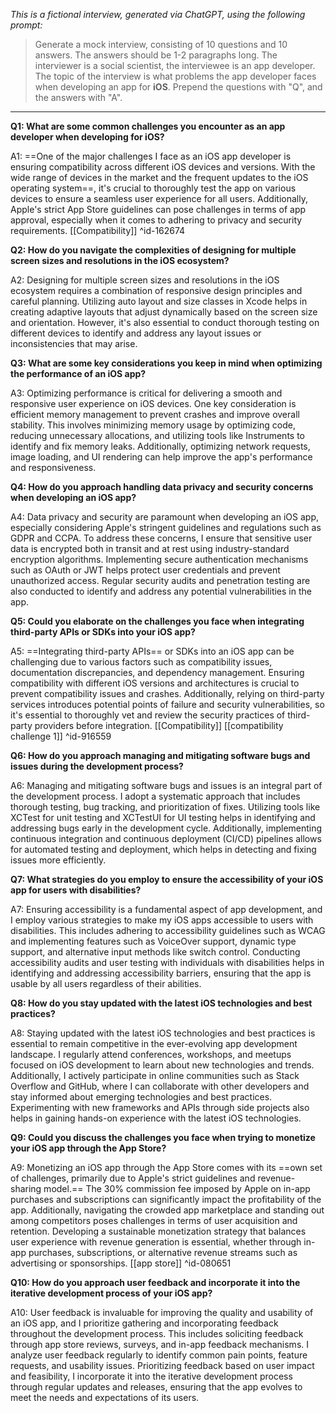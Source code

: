 *This is a fictional interview, generated via ChatGPT, using the following prompt:*
> Generate a mock interview, consisting of 10 questions and 10 answers. The answers should be 1-2 paragraphs long. The interviewer is a social scientist, the interviewee is an app developer. The topic of the interview is what problems the app developer faces when developing an app for **iOS**. Prepend the questions with "Q", and the answers with "A".

---

**Q1: What are some common challenges you encounter as an app developer when developing for iOS?**

A1: ==One of the major challenges I face as an iOS app developer is ensuring compatibility across different iOS devices and versions. With the wide range of devices in the market and the frequent updates to the iOS operating system==, it's crucial to thoroughly test the app on various devices to ensure a seamless user experience for all users. Additionally, Apple's strict App Store guidelines can pose challenges in terms of app approval, especially when it comes to adhering to privacy and security requirements. [[Compatibility]] ^id-162674

**Q2: How do you navigate the complexities of designing for multiple screen sizes and resolutions in the iOS ecosystem?**

A2: Designing for multiple screen sizes and resolutions in the iOS ecosystem requires a combination of responsive design principles and careful planning. Utilizing auto layout and size classes in Xcode helps in creating adaptive layouts that adjust dynamically based on the screen size and orientation. However, it's also essential to conduct thorough testing on different devices to identify and address any layout issues or inconsistencies that may arise.

**Q3: What are some key considerations you keep in mind when optimizing the performance of an iOS app?**

A3: Optimizing performance is critical for delivering a smooth and responsive user experience on iOS devices. One key consideration is efficient memory management to prevent crashes and improve overall stability. This involves minimizing memory usage by optimizing code, reducing unnecessary allocations, and utilizing tools like Instruments to identify and fix memory leaks. Additionally, optimizing network requests, image loading, and UI rendering can help improve the app's performance and responsiveness.

**Q4: How do you approach handling data privacy and security concerns when developing an iOS app?**

A4: Data privacy and security are paramount when developing an iOS app, especially considering Apple's stringent guidelines and regulations such as GDPR and CCPA. To address these concerns, I ensure that sensitive user data is encrypted both in transit and at rest using industry-standard encryption algorithms. Implementing secure authentication mechanisms such as OAuth or JWT helps protect user credentials and prevent unauthorized access. Regular security audits and penetration testing are also conducted to identify and address any potential vulnerabilities in the app.

**Q5: Could you elaborate on the challenges you face when integrating third-party APIs or SDKs into your iOS app?**

A5: ==Integrating third-party APIs== or SDKs into an iOS app can be challenging due to various factors such as compatibility issues, documentation discrepancies, and dependency management. Ensuring compatibility with different iOS versions and architectures is crucial to prevent compatibility issues and crashes. Additionally, relying on third-party services introduces potential points of failure and security vulnerabilities, so it's essential to thoroughly vet and review the security practices of third-party providers before integration. [[Compatibility]] [[compatibility challenge 1]] ^id-916559

**Q6: How do you approach managing and mitigating software bugs and issues during the development process?**

A6: Managing and mitigating software bugs and issues is an integral part of the development process. I adopt a systematic approach that includes thorough testing, bug tracking, and prioritization of fixes. Utilizing tools like XCTest for unit testing and XCTestUI for UI testing helps in identifying and addressing bugs early in the development cycle. Additionally, implementing continuous integration and continuous deployment (CI/CD) pipelines allows for automated testing and deployment, which helps in detecting and fixing issues more efficiently.

**Q7: What strategies do you employ to ensure the accessibility of your iOS app for users with disabilities?**

A7: Ensuring accessibility is a fundamental aspect of app development, and I employ various strategies to make my iOS apps accessible to users with disabilities. This includes adhering to accessibility guidelines such as WCAG and implementing features such as VoiceOver support, dynamic type support, and alternative input methods like switch control. Conducting accessibility audits and user testing with individuals with disabilities helps in identifying and addressing accessibility barriers, ensuring that the app is usable by all users regardless of their abilities.

**Q8: How do you stay updated with the latest iOS technologies and best practices?**

A8: Staying updated with the latest iOS technologies and best practices is essential to remain competitive in the ever-evolving app development landscape. I regularly attend conferences, workshops, and meetups focused on iOS development to learn about new technologies and trends. Additionally, I actively participate in online communities such as Stack Overflow and GitHub, where I can collaborate with other developers and stay informed about emerging technologies and best practices. Experimenting with new frameworks and APIs through side projects also helps in gaining hands-on experience with the latest iOS technologies.

**Q9: Could you discuss the challenges you face when trying to monetize your iOS app through the App Store?**

A9: Monetizing an iOS app through the App Store comes with its ==own set of challenges, primarily due to Apple's strict guidelines and revenue-sharing model.== The 30% commission fee imposed by Apple on in-app purchases and subscriptions can significantly impact the profitability of the app. Additionally, navigating the crowded app marketplace and standing out among competitors poses challenges in terms of user acquisition and retention. Developing a sustainable monetization strategy that balances user experience with revenue generation is essential, whether through in-app purchases, subscriptions, or alternative revenue streams such as advertising or sponsorships. [[app store]] ^id-080651

**Q10: How do you approach user feedback and incorporate it into the iterative development process of your iOS app?**

A10: User feedback is invaluable for improving the quality and usability of an iOS app, and I prioritize gathering and incorporating feedback throughout the development process. This includes soliciting feedback through app store reviews, surveys, and in-app feedback mechanisms. I analyze user feedback regularly to identify common pain points, feature requests, and usability issues. Prioritizing feedback based on user impact and feasibility, I incorporate it into the iterative development process through regular updates and releases, ensuring that the app evolves to meet the needs and expectations of its users.